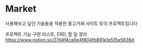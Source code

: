 # Market
사용해보고 싶던 기술들을 적용한 중고거래 사이트 토이 프로젝트입니다

프로젝트 기능 구현 리스트, ERD, 할 일 정리
https://www.notion.so/27d4f4ca0e4f804fb891e1e515e5636d
